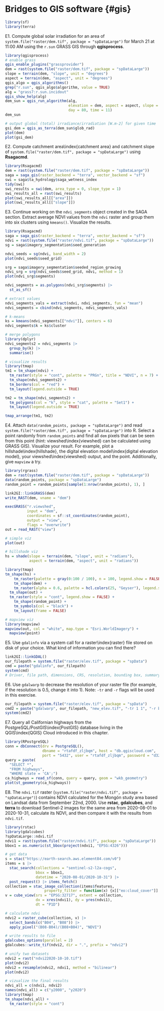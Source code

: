 # Bridges to GIS software {#gis}




``` r
library(sf)
library(terra)
```

<!-- qgisprocess 1-3 -->
E1. Compute global solar irradiation for an area of `system.file("raster/dem.tif", package = "spDataLarge")` for March 21 at 11:00 AM using the `r.sun` GRASS GIS through **qgisprocess**.

``` r
library(qgisprocess)
# enable grass
qgis_enable_plugins("grassprovider")
dem = rast(system.file("raster/dem.tif", package = "spDataLarge"))
slope = terrain(dem, "slope", unit = "degrees")
aspect = terrain(dem, "aspect", unit = "degrees")
qgis_algo = qgis_algorithms()
grep("r.sun", qgis_algo$algorithm, value = TRUE)
alg = "grass7:r.sun.incidout"
qgis_show_help(alg)
dem_sun = qgis_run_algorithm(alg,
                             elevation = dem, aspect = aspect, slope = slope,
                             day = 80, time = 11)
dem_sun

# output global (total) irradiance/irradiation [W.m-2] for given time
gsi_dem = qgis_as_terra(dem_sun$glob_rad)
plot(dem)
plot(gsi_dem)
```

<!-- sagagis 1 -->
E2. Compute catchment area\index{catchment area} and catchment slope of `system.file("raster/dem.tif", package = "spDataLarge")` using **Rsagacmd**.

``` r
library(Rsagacmd)
dem = rast(system.file("raster/dem.tif", package = "spDataLarge"))
saga = saga_gis(raster_backend = "terra", vector_backend = "sf")
swi = saga$ta_hydrology$saga_wetness_index
tidy(swi)
swi_results = swi(dem, area_type = 0, slope_type = 1)
swi_results_all = rast(swi_results)
plot(swi_results_all[["area"]])
plot(swi_results_all[["slope"]])
```

E3. Continue working on the `ndvi_segments` object created in the SAGA section.
Extract average NDVI values from the `ndvi` raster and group them into six clusters using `kmeans()`. 
Visualize the results.

``` r
library(Rsagacmd)
saga = saga_gis(raster_backend = "terra", vector_backend = "sf")
ndvi = rast(system.file("raster/ndvi.tif", package = "spDataLarge"))
sg = saga$imagery_segmentation$seed_generation

ndvi_seeds = sg(ndvi, band_width = 2)
plot(ndvi_seeds$seed_grid)

srg = saga$imagery_segmentation$seeded_region_growing
ndvi_srg = srg(ndvi_seeds$seed_grid, ndvi, method = 1)
plot(ndvi_srg$segments)

ndvi_segments = as.polygons(ndvi_srg$segments) |> 
  st_as_sf()

# extract values
ndvi_segments_vals = extract(ndvi, ndvi_segments, fun = "mean")
ndvi_segments = cbind(ndvi_segments, ndvi_segments_vals)

# k-means
ks = kmeans(ndvi_segments[["ndvi"]], centers = 6)
ndvi_segments$k = ks$cluster

# merge polygons
library(dplyr)
ndvi_segments2 = ndvi_segments |> 
  group_by(k) |> 
  summarise()

# visualize results
library(tmap)
tm1 = tm_shape(ndvi) +
  tm_raster(style = "cont", palette = "PRGn", title = "NDVI", n = 7) + 
  tm_shape(ndvi_segments2) +
  tm_borders(col = "red") +
  tm_layout(legend.outside = TRUE)

tm2 = tm_shape(ndvi_segments2) +
  tm_polygons(col = "k", style = "cat", palette = "Set1") +
  tm_layout(legend.outside = TRUE)

tmap_arrange(tm1, tm2)
```

<!-- rgrass 1 -->
E4. Attach `data(random_points, package = "spDataLarge")` and read `system.file("raster/dem.tif", package = "spDataLarge")` into R.
Select a point randomly from `random_points` and find all `dem` pixels that can be seen from this point (hint: viewshed\index{viewshed} can be calculated using GRASS GIS).
Visualize your result.
For example, plot a hillshade\index{hillshade}, the digital elevation model\index{digital elevation model}, your viewshed\index{viewshed} output, and the point.
Additionally, give `mapview` a try.

``` r
library(rgrass)
dem = rast(system.file("raster/dem.tif", package = "spDataLarge"))
data(random_points, package = "spDataLarge")
random_point = random_points[sample(1:nrow(random_points), 1), ]

link2GI::linkGRASS(dem)
write_RAST(dem, vname = "dem")

execGRASS("r.viewshed",
          input = "dem", 
          coordinates = sf::st_coordinates(random_point),
          output = "view",
          flags = "overwrite")
out = read_RAST("view")

# simple viz
plot(out)

# hillshade viz
hs = shade(slope = terrain(dem, "slope", unit = "radians"), 
           aspect = terrain(dem, "aspect", unit = "radians"))

library(tmap)
tm_shape(hs) +
	tm_raster(palette = gray(0:100 / 100), n = 100, legend.show = FALSE) +
	tm_shape(dem) +
	tm_raster(alpha = 0.6, palette = hcl.colors(25, "Geyser"), legend.show = FALSE) +
  tm_shape(out) +
  tm_raster(style = "cont", legend.show = FALSE) +
	tm_shape(random_point) +
	tm_symbols(col = "black") +
	tm_layout(frame = FALSE)

# mapview viz
library(mapview)
mapview(out, col = "white", map.type = "Esri.WorldImagery") +
  mapview(point)
```

<!-- gdal 1-2 -->
E5. Use `gdalinfo` via a system call for a raster\index{raster} file stored on disk of your choice.
What kind of information you can find there?

``` r
link2GI::linkGDAL()
our_filepath = system.file("raster/elev.tif", package = "spData")
cmd = paste("gdalinfo", our_filepath)
system(cmd)
# Driver, file path, dimensions, CRS, resolution, bounding box, summary statistics
```

E6. Use `gdalwarp` to decrease the resolution of your raster file (for example, if the resolution is 0.5, change it into 1). Note: `-tr` and `-r` flags will be used in this exercise.

``` r
our_filepath = system.file("raster/elev.tif", package = "spData")
cmd2 = paste("gdalwarp", our_filepath, "new_elev.tif", "-tr 1 1", "-r bilinear")
system(cmd2)
```

<!-- postgis 1? -->
E7. Query all Californian highways from the PostgreSQL/PostGIS\index{PostGIS} database living in the QGIS\index{QGIS} Cloud introduced in this chapter.

``` r
library(RPostgreSQL)
conn = dbConnect(drv = PostgreSQL(), 
                 dbname = "rtafdf_zljbqm", host = "db.qgiscloud.com",
                 port = "5432", user = "rtafdf_zljbqm", password = "d3290ead")
query = paste(
  "SELECT *",
  "FROM highways",
  "WHERE state = 'CA';")
ca_highways = read_sf(conn, query = query, geom = "wkb_geometry")
plot(st_geometry(ca_highways))
```

<!-- stac+gdalcubes 1 -->
E8. The `ndvi.tif` raster (`system.file("raster/ndvi.tif", package = "spDataLarge")`) contains NDVI calculated for the Mongón study area based on Landsat data from September 22nd, 2000.
Use **rstac**, **gdalcubes**, and **terra** to download Sentinel-2 images for the same area from 
2020-08-01 to 2020-10-31, calculate its NDVI, and then compare it with the results from `ndvi.tif`.

``` r
library(rstac)
library(gdalcubes)
?spDataLarge::ndvi.tif
ndvi1 = rast(system.file("raster/ndvi.tif", package = "spDataLarge"))
bbox1 = as.numeric(st_bbox(project(ndvi1, "EPSG:4326")))

# get data
s = stac("https://earth-search.aws.element84.com/v0")
items = s |>
  stac_search(collections = "sentinel-s2-l2a-cogs",
              bbox = bbox1, 
              datetime = "2020-08-01/2020-10-31") |>
  post_request() |> items_fetch()
collection = stac_image_collection(items$features, 
                  property_filter = function(x) {x[["eo:cloud_cover"]] < 10})
v = cube_view(srs = "EPSG:32717", extent = collection,
              dx = xres(ndvi1), dy = yres(ndvi1),
              dt = "P1D")

# calculate ndvi
ndvi2 = raster_cube(collection, v) |>
  select_bands(c("B04", "B08")) |>
  apply_pixel("(B08-B04)/(B08+B04)", "NDVI")

# write results to file
gdalcubes_options(parallel = 2)
gdalcubes::write_tif(ndvi2, dir = ".", prefix = "ndvi2")

# unify two datasets
ndvi2 = rast("ndvi22020-10-10.tif")
plot(ndvi2)
ndvi2 = resample(ndvi2, ndvi1, method = "bilinear")
plot(ndvi2)

# vizualize the final results
ndvi_all = c(ndvi1, ndvi2)
names(ndvi_all) = c("y2000", "y2020")
library(tmap)
tm_shape(ndvi_all) +
  tm_raster(style = "cont")
```
